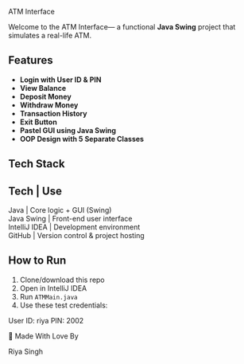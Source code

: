  ATM Interface 

Welcome to the  ATM Interface— a functional **Java Swing** project that simulates a real-life ATM.  

##  Features

- **Login with User ID & PIN**
- **View Balance**
- **Deposit Money**
- **Withdraw Money**
- **Transaction History**
- **Exit Button**
- **Pastel GUI using Java Swing**
- **OOP Design with 5 Separate Classes**

## Tech Stack

 Tech          | Use                             
-----------------------------------------              
 Java          | Core logic + GUI (Swing)         
 Java Swing    | Front-end user interface          
 IntelliJ IDEA | Development environment          
 GitHub        | Version control & project hosting

##  How to Run

1. Clone/download this repo  
2. Open in IntelliJ IDEA
3. Run `ATMMain.java`
4. Use these test credentials:

User ID: riya
PIN: 2002

💖 Made With Love By

Riya Singh
